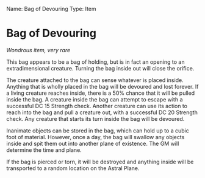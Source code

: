 Name: Bag of Devouring
Type: Item

# Bag of Devouring 
_Wondrous item, very rare_ 

This bag appears to be a bag of holding, but is in fact an opening to an extradimensional creature. Turning the bag inside out will close the orifice.

The creature attached to the bag can sense whatever is placed inside. Anything that is wholly placed in the bag will be devoured and lost forever. If a living creature reaches inside, there is a 50% chance that it will be pulled inside the bag. A creature inside the bag can attempt to escape with a successful DC 15 Strength check. Another creature can use its action to reach into the bag and pull a creature out, with a successful DC 20 Strength check. Any creature that starts its turn inside the bag will be devoured.

Inanimate objects can be stored in the bag, which can hold up to a cubic foot of material. However, once a day, the bag will swallow any objects inside and spit them out into another plane of existence. The GM will determine the time and plane.

If the bag is pierced or torn, it will be destroyed and anything inside will be transported to a random location on the Astral Plane.